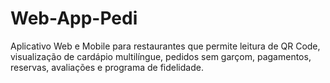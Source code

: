 # Web-App-Pedi
Aplicativo Web e Mobile para restaurantes que permite leitura de QR Code, visualização de cardápio multilíngue, pedidos sem garçom, pagamentos, reservas, avaliações e programa de fidelidade.
